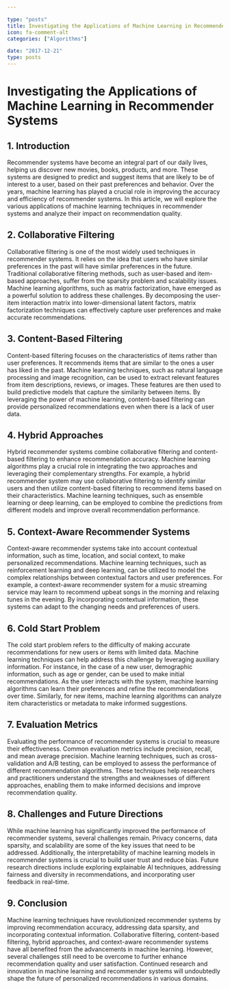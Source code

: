 ```yaml
---

type: "posts"
title: Investigating the Applications of Machine Learning in Recommender Systems
icon: fa-comment-alt
categories: ["Algorithms"]

date: "2017-12-21"
type: posts
---
```





# Investigating the Applications of Machine Learning in Recommender Systems

## 1. Introduction
Recommender systems have become an integral part of our daily lives, helping us discover new movies, books, products, and more. These systems are designed to predict and suggest items that are likely to be of interest to a user, based on their past preferences and behavior. Over the years, machine learning has played a crucial role in improving the accuracy and efficiency of recommender systems. In this article, we will explore the various applications of machine learning techniques in recommender systems and analyze their impact on recommendation quality.

## 2. Collaborative Filtering
Collaborative filtering is one of the most widely used techniques in recommender systems. It relies on the idea that users who have similar preferences in the past will have similar preferences in the future. Traditional collaborative filtering methods, such as user-based and item-based approaches, suffer from the sparsity problem and scalability issues. Machine learning algorithms, such as matrix factorization, have emerged as a powerful solution to address these challenges. By decomposing the user-item interaction matrix into lower-dimensional latent factors, matrix factorization techniques can effectively capture user preferences and make accurate recommendations.

## 3. Content-Based Filtering
Content-based filtering focuses on the characteristics of items rather than user preferences. It recommends items that are similar to the ones a user has liked in the past. Machine learning techniques, such as natural language processing and image recognition, can be used to extract relevant features from item descriptions, reviews, or images. These features are then used to build predictive models that capture the similarity between items. By leveraging the power of machine learning, content-based filtering can provide personalized recommendations even when there is a lack of user data.

## 4. Hybrid Approaches
Hybrid recommender systems combine collaborative filtering and content-based filtering to enhance recommendation accuracy. Machine learning algorithms play a crucial role in integrating the two approaches and leveraging their complementary strengths. For example, a hybrid recommender system may use collaborative filtering to identify similar users and then utilize content-based filtering to recommend items based on their characteristics. Machine learning techniques, such as ensemble learning or deep learning, can be employed to combine the predictions from different models and improve overall recommendation performance.

## 5. Context-Aware Recommender Systems
Context-aware recommender systems take into account contextual information, such as time, location, and social context, to make personalized recommendations. Machine learning techniques, such as reinforcement learning and deep learning, can be utilized to model the complex relationships between contextual factors and user preferences. For example, a context-aware recommender system for a music streaming service may learn to recommend upbeat songs in the morning and relaxing tunes in the evening. By incorporating contextual information, these systems can adapt to the changing needs and preferences of users.

## 6. Cold Start Problem
The cold start problem refers to the difficulty of making accurate recommendations for new users or items with limited data. Machine learning techniques can help address this challenge by leveraging auxiliary information. For instance, in the case of a new user, demographic information, such as age or gender, can be used to make initial recommendations. As the user interacts with the system, machine learning algorithms can learn their preferences and refine the recommendations over time. Similarly, for new items, machine learning algorithms can analyze item characteristics or metadata to make informed suggestions.

## 7. Evaluation Metrics
Evaluating the performance of recommender systems is crucial to measure their effectiveness. Common evaluation metrics include precision, recall, and mean average precision. Machine learning techniques, such as cross-validation and A/B testing, can be employed to assess the performance of different recommendation algorithms. These techniques help researchers and practitioners understand the strengths and weaknesses of different approaches, enabling them to make informed decisions and improve recommendation quality.

## 8. Challenges and Future Directions
While machine learning has significantly improved the performance of recommender systems, several challenges remain. Privacy concerns, data sparsity, and scalability are some of the key issues that need to be addressed. Additionally, the interpretability of machine learning models in recommender systems is crucial to build user trust and reduce bias. Future research directions include exploring explainable AI techniques, addressing fairness and diversity in recommendations, and incorporating user feedback in real-time.

## 9. Conclusion
Machine learning techniques have revolutionized recommender systems by improving recommendation accuracy, addressing data sparsity, and incorporating contextual information. Collaborative filtering, content-based filtering, hybrid approaches, and context-aware recommender systems have all benefited from the advancements in machine learning. However, several challenges still need to be overcome to further enhance recommendation quality and user satisfaction. Continued research and innovation in machine learning and recommender systems will undoubtedly shape the future of personalized recommendations in various domains.